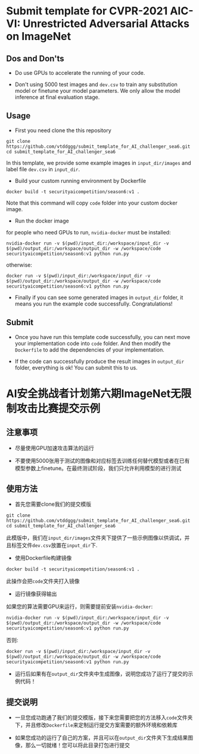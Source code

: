 # Submit template for CVPR-2021 AIC-VI: Unrestricted Adversarial Attacks on ImageNet

## Dos and Don'ts

- Do use GPUs to accelerate the running of your code.

- Don't using 5000 test images and `dev.csv` to train any substitution model or finetune your model parameters. We only allow the model inference at final evaluation stage.

## Usage

- First you need clone the this repository
```
git clone https://github.com/vtddggg/submit_template_for_AI_challenger_sea6.git
cd submit_template_for_AI_challenger_sea6
```
In this template, we provide some example images in `input_dir/images` and label file `dev.csv` in `input_dir`.

- Build your custom running environment by Dockerfile

```
docker build -t securityaicompetition/season6:v1 .
```
Note that this command will copy `code` folder into your custom docker image.

- Run the docker image

for people who need GPUs to run, `nvidia-docker` must be installed:

```
nvidia-docker run -v $(pwd)/input_dir:/workspace/input_dir -v $(pwd)/output_dir:/workspace/output_dir -w /workspace/code securityaicompetition/season6:v1 python run.py
```

otherwise:
```
docker run -v $(pwd)/input_dir:/workspace/input_dir -v $(pwd)/output_dir:/workspace/output_dir -w /workspace/code securityaicompetition/season6:v1 python run.py
```


- Finally if you can see some generated images in `output_dir` folder, it means you run the example code successfully. Congratulations!

## Submit

- Once you have run this template code successfully, you can next move your implementation code into `code` folder. And then modify the `Dockerfile` to add the dependencies of your implementation. 

- If the code can successfully produce the result images in `output_dir` folder, everything is ok! You can submit this to us.



# AI安全挑战者计划第六期ImageNet无限制攻击比赛提交示例

## 注意事项

- 尽量使用GPU加速攻击算法的运行

- 不要使用5000张用于测试的图像和对应标签去训练任何替代模型或者在已有模型参数上finetune。在最终测试阶段，我们只允许利用模型的进行测试

## 使用方法

- 首先您需要clone我们的提交模版
```
git clone https://github.com/vtddggg/submit_template_for_AI_challenger_sea6.git
cd submit_template_for_AI_challenger_sea6
```
此模版中，我们在`input_dir/images`文件夹下提供了一些示例图像以供调试，并且标签文件`dev.csv`放置在`input_dir`下.

- 使用Dockerfile构建镜像

```
docker build -t securityaicompetition/season6:v1 .
```
此操作会把`code`文件夹打入镜像

- 运行镜像获得输出

如果您的算法需要GPU来运行，则需要提前安装`nvidia-docker`:

```
nvidia-docker run -v $(pwd)/input_dir:/workspace/input_dir -v $(pwd)/output_dir:/workspace/output_dir -w /workspace/code securityaicompetition/season6:v1 python run.py
```

否则:
```
docker run -v $(pwd)/input_dir:/workspace/input_dir -v $(pwd)/output_dir:/workspace/output_dir -w /workspace/code securityaicompetition/season6:v1 python run.py
```


- 运行后如果有在`output_dir`文件夹中生成图像，说明您成功了运行了提交的示例代码！

## 提交说明

- 一旦您成功跑通了我们的提交模版，接下来您需要把您的方法移入`code`文件夹下，并且修改`Dockerfile`来定制运行提交方案需要的额外环境和依赖库

- 如果您成功的运行了自己的方案，并且可以在`output_dir`文件夹下生成结果图像，那么一切就绪！您可以将此目录打包进行提交

